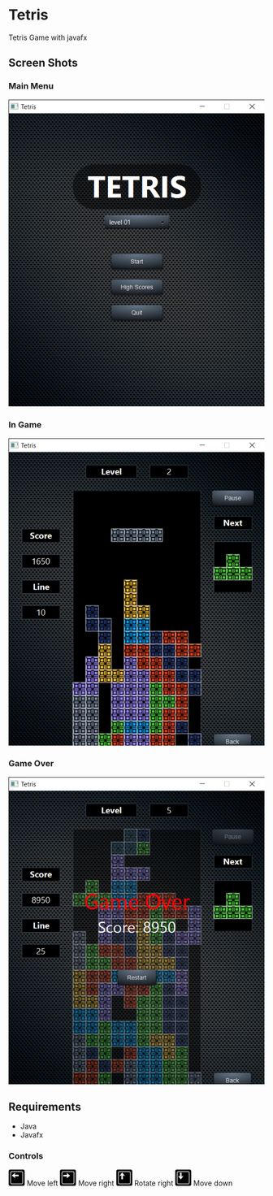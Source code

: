 # Tetris
Tetris Game with javafx
## Screen Shots
### Main Menu
![Main Menu](pictures/screen_shoots/SS_MainMenu.png)
### In Game
![In Game](pictures/screen_shoots/SS_InGame.png)
### Game Over
![Game Over](pictures/screen_shoots/SS_GameOver.png)

## Requirements
- Java 
- Javafx 

### Controls


![left](pictures/icons/left.png)  Move left 
![right](pictures/icons/right.png)  Move right
![up](pictures/icons/up.png)  Rotate right
![down](pictures/icons/down.png)  Move down


